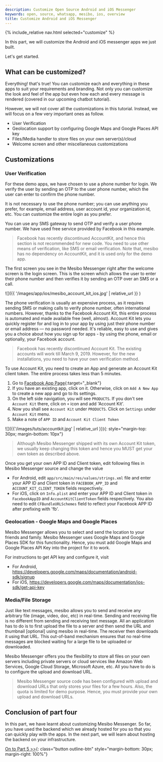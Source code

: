 ```yaml
---
description: Customize Open Source Android and iOS Messenger
keywords: open, source, whatsapp, mesibo, ios, overview
title: Customize Android and iOS Messenger
---
```

{% include_relative nav.html selected="customize" %}

In this part, we will customize the Android and iOS messenger apps we just built. 

Let's get started.

## What can be customized? 
Everything! that's true! You can customize each and everything in these apps to suit your requirements and branding. Not only you can customize the look and feel of the app but even how each and every message is rendered (covered in our upcoming chatbot tutorial). 

However, we will not cover all the customizations in this tutorial. Instead, we will focus on a few very important ones as follow.

 - User Verification 
 - Geolocation support by configuring Google Maps and Google Places API key
 - Files/Media handler to store files on your own server(s)/cloud
 - Welcome screen and other miscellaneous customizations

## Customizations
### User Verification
For these demo apps, we have chosen to use a phone number for login. We verify the user by sending an OTP to the user phone number, which the user can enter to confirm the phone number.

It is not necessary to use the phone number; you can use anything you prefer, for example, email address, user account id, your organization id, etc.  You can customize the entire login as you prefer.

You can use any SMS gateway to send OTP and verify a user phone number. We have used free service provided by Facebook in this example.

> Facebook has recently discontinued AccountKit, and hence this section is not recommended for new code.  You need to use other means of verification, like SMS or email verification. Note that, mesibo has no dependency on AccountKit, and it is used only for the demo app. 

The first screen you see in the Mesibo Messenger right after the welcome screen is the login screen. This is the screen which allows the user to enter their phone number and then verifies it by sending an OTP over an SMS or a call. 

![]({{ '/images/app/ios/mesibo_account_kit_ios.jpg' | relative_url }} )

The phone verification is usually an expensive process, as it requires sending SMS or making calls to verify phone number, often international numbers. However, thanks to the Facebook Account Kit, this entire process is automated and made available free (well, almost).  Account Kit lets you quickly register for and log in to your app by using just their phone number or email address — no password needed. It's reliable, easy to use and gives you a choice about how you sign up for apps - by using the phone, email or optionally, your Facebook account.

> Facebook has recently discontinued Account Kit. The existing accounts will work till March 9, 2019. However, for the new installations, you need to have your own verification method.

To use Account Kit, you need to create an App and generate an Account Kit client token. The entire process takes less than 5 minutes. 

 1. Go to [Facebook App Page](https://developers.facebook.com/apps/){:target="_blank"}
 2. If you have an existing app, click on it. Otherwise, click on `Add A New App` to create a new app and go to its settings.
 3. On the left side navigation, you will see `PRODUCTS`. If you don't see `Account Kit` there, click on `+` icon and add 'Account Kit'.
 4. Now you shall see `Account Kit` under `PRODUCTS`. Click on `Settings` under `Account Kit` menu. 
 5. Make a note of `APP ID` and `Account Kit Client Token`

![]({{'/images/tuts/accountkit.jpg' | relative_url }}){: style="margin-top: 30px; margin-bottom: 10px"}

> Although Mesibo Messenger shipped with its own Account Kit token, we usually keep changing this token and hence you MUST get your own token as described above. 

Once you get your own APP ID and Client token, edit following files in Mesibo Messenger source and change the value

 - For Android, edit `app/src/main/res/values/strings.xml` file and enter your APP ID and Client token in `FACEBOOK_APP_ID` and `ACCOUNT_KIT_CLIENT_TOKEN` fields respectively.
 - For iOS, click on `Info.plist` and enter your APP ID and Client token in `FacebookAppID` and `AccountKitClientToken` fields respectively. You also need to edit `CFBundleURLSchemes` field to reflect your Facebook APP ID after prefixing with 'fb'. 

### Geolocation - Google Maps and Google Places 
Mesibo Messenger allows you to select and send the location to your friends and family. Mesibo Messenger uses Google Maps and Google Places SDK for this functionality. Hence, you must add Google Maps and Google Places API Key into the project for it to work. 

For instructions to get API key and configure it, visit
 - For Android, https://developers.google.com/maps/documentation/android-sdk/signup 
 - For iOS, https://developers.google.com/maps/documentation/ios-sdk/get-api-key

### Media/File Storage
Just like text messages, mesibo allows you to send and receive any arbitrary file (image, video, doc, etc) in real-time. Sending and receiving file is no different from sending and receiving text message. All an application has to do is to first upload the file to a server and then send the URL and thumbnail [optional] using mesibo in real-time. The receiver then downloads it using that URL. This out-of-band mechanism ensures that no real-time messages are blocked waiting for a large file to be uploaded or downloaded.

Mesibo Messenger offers you the flexibility to store all files on your own servers including private servers or cloud services like Amazon Web Services, Google Cloud Storage, Microsoft Azure, etc. All you have to do is to configure the upload and download URL. 

> Mesibo Messenger source code has been configured with upload and download URLs that only stores your files for a few hours. Also, the quota is limited for demo purpose. Hence, you must provide your own upload and download URLs.


## Conclusion of part four

In this part, we have learnt about customizing Mesibo Messenger. So far, you have used the backend which we already hosted for you so that you can quickly play with the apps. In the next part, we will learn about hosting the backend on your infrastructure. 


[On to Part 5 >>](backend.md){: class="button outline-btn" style="margin-bottom: 30px; margin-right: 100%"}
